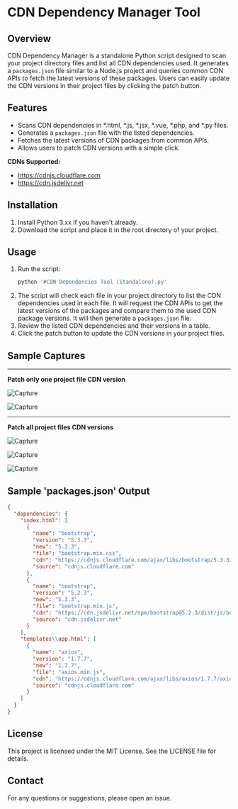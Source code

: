 # CDN Dependency Manager Tool

## Overview
CDN Dependency Manager is a standalone Python script designed to scan your project directory files and list all CDN dependencies used. It generates a `packages.json` file similar to a Node.js project and queries common CDN APIs to fetch the latest versions of these packages. Users can easily update the CDN versions in their project files by clicking the patch button.

## Features
- Scans CDN dependencies in *.html, *.js, *.jsx, *.vue, *.php, and *.py files.
- Generates a `packages.json` file with the listed dependencies.
- Fetches the latest versions of CDN packages from common APIs.
- Allows users to patch CDN versions with a simple click.

**CDNs Supported:**
- https://cdnjs.cloudflare.com
- https://cdn.jsdelivr.net

## Installation
1. Install Python 3.xx if you haven't already.
2. Download the script and place it in the root directory of your project.

## Usage
1. Run the script:
    ```bash
    python '#CDN Dependencies Tool (Standalone).py'
    ```
2. The script will check each file in your project directory to list the CDN dependencies used in each file. It will request the CDN APIs to get the latest versions of the packages and compare them to the used CDN package versions. It will then generate a `packages.json` file.
3. Review the listed CDN dependencies and their versions in a table.
4. Click the patch button to update the CDN versions in your project files.

## Sample Captures

************

**Patch only one project file CDN version**

![Capture](https://raw.githubusercontent.com/Mending-Electronics/CDN-Dependency-Manager-Standalone-Python-Script/main/captures/capture1.png "Capture")

![Capture](https://raw.githubusercontent.com/Mending-Electronics/CDN-Dependency-Manager-Standalone-Python-Script/main/captures/capture2.png "Capture")

*************

**Patch all project files CDN versions**

![Capture](https://raw.githubusercontent.com/Mending-Electronics/CDN-Dependency-Manager-Standalone-Python-Script/main/captures/capture3.png "Capture")

![Capture](https://raw.githubusercontent.com/Mending-Electronics/CDN-Dependency-Manager-Standalone-Python-Script/main/captures/capture4.png "Capture")

![Capture](https://raw.githubusercontent.com/Mending-Electronics/CDN-Dependency-Manager-Standalone-Python-Script/main/captures/capture5.png "Capture")

## Sample 'packages.json' Output
```json
{
  "dependencies": {
    "index.html": [
      {
        "name": "bootstrap",
        "version": "5.3.3",
        "new": "5.3.3",
        "file": "bootstrap.min.css",
        "cdn": "https://cdnjs.cloudflare.com/ajax/libs/bootstrap/5.3.3/css/bootstrap.min.css",
        "source": "cdnjs.cloudflare.com"
      },
      {
        "name": "bootstrap",
        "version": "5.2.3",
        "new": "5.3.3",
        "file": "bootstrap.min.js",
        "cdn": "https://cdn.jsdelivr.net/npm/bootstrap@5.2.3/dist/js/bootstrap.min.js",
        "source": "cdn.jsdelivr.net"
      }
    ],
    "templates\\app.html": [
      {
        "name": "axios",
        "version": "1.7.7",
        "new": "1.7.7",
        "file": "axios.min.js",
        "cdn": "https://cdnjs.cloudflare.com/ajax/libs/axios/1.7.7/axios.min.js",
        "source": "cdnjs.cloudflare.com"
      }
    ]
  }
}
```

## License
This project is licensed under the MIT License. See the LICENSE file for details.

## Contact
For any questions or suggestions, please open an issue.